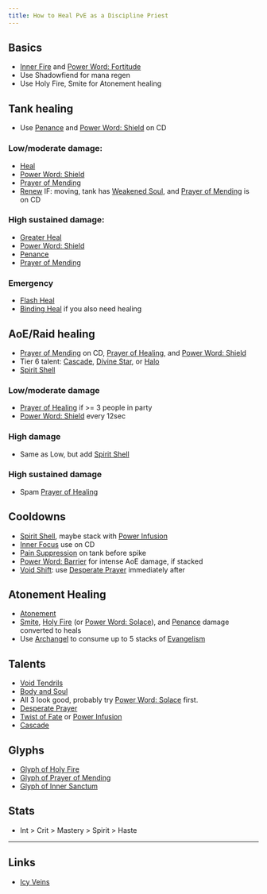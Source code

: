 ```yaml
---
title: How to Heal PvE as a Discipline Priest
---
```


## Basics
* [Inner Fire][] and [Power Word: Fortitude][]
* Use Shadowfiend for mana regen
* Use Holy Fire, Smite for Atonement healing

## Tank healing
* Use [Penance][] and [Power Word: Shield][] on CD
### Low/moderate damage:
* [Heal][]
* [Power Word: Shield][]
* [Prayer of Mending][]
* [Renew][] IF: moving, tank has [Weakened Soul][], and [Prayer of Mending][] is on CD
### High sustained damage:
* [Greater Heal][]
* [Power Word: Shield][]
* [Penance][]
* [Prayer of Mending][]
### Emergency
* [Flash Heal][]
* [Binding Heal][] if you also need healing

## AoE/Raid healing
* [Prayer of Mending][] on CD, [Prayer of Healing][], and [Power Word: Shield][]
* Tier 6 talent: [Cascade][], [Divine Star][], or [Halo][]
* [Spirit Shell][]
### Low/moderate damage
* [Prayer of Healing][] if >= 3 people in party
* [Power Word: Shield][] every 12sec
### High damage
* Same as Low, but add [Spirit Shell][]
### High sustained damage
* Spam [Prayer of Healing][]

## Cooldowns
* [Spirit Shell][], maybe stack with [Power Infusion][]
* [Inner Focus][] use on CD
* [Pain Suppression][] on tank before spike
* [Power Word: Barrier][] for intense AoE damage, if stacked
* [Void Shift][]: use [Desperate Prayer][] immediately after

## Atonement Healing
* [Atonement][]
* [Smite][], [Holy Fire][] (or [Power Word: Solace][]), and [Penance][] damage converted to heals
* Use [Archangel][] to consume up to 5 stacks of [Evangelism][]

## Talents
* [Void Tendrils][]
* [Body and Soul][]
* All 3 look good, probably try [Power Word: Solace][] first.
* [Desperate Prayer][]
* [Twist of Fate][] or [Power Infusion][]
* [Cascade][]

## Glyphs
* [Glyph of Holy Fire][]
* [Glyph of Prayer of Mending][]
* [Glyph of Inner Sanctum][]

## Stats
* Int > Crit > Mastery > Spirit > Haste

----

## Links
* [Icy Veins](http://www.icy-veins.com/discipline-priest-wow-pve-healing-guide)

[Archangel]: http://www.wowhead.com/spell=81700
[Atonement]: http://www.wowhead.com/spell=81749
[Binding Heal]: http://www.wowhead.com/spell=32546
[Body and Soul]: http://www.wowhead.com/spell=64129
[Cascade]: http://www.wowhead.com/spell=121135
[Desperate Prayer]: http://www.wowhead.com/spell=19236
[Divine Star]: http://www.wowhead.com/spell=110744
[Evangelism]: http://www.wowhead.com/spell=81662
[Holy Fire]: http://www.wowhead.com/spell=14914
[Flash Heal]: http://www.wowhead.com/spell=2061
[Glyph of Holy Fire]: http://www.wowhead.com/item=42406
[Glyph of Inner Sanctum]: http://www.wowhead.com/item=42400
[Glyph of Prayer of Mending]: http://www.wowhead.com/item=42417
[Greater Heal]: http://www.wowhead.com/spell=2060
[Halo]: http://www.wowhead.com/spell=120517
[Heal]: http://www.wowhead.com/spell=2050
[Inner Fire]: http://www.wowhead.com/spell=588
[Inner Focus]: http://www.wowhead.com/spell=89485
[Pain Suppression]: http://www.wowhead.com/spell=33206
[Penance]: http://www.wowhead.com/spell=47540
[Power Infusion]: http://www.wowhead.com/spell=10060
[Power Word: Barrier]: http://www.wowhead.com/spell=62618
[Power Word: Fortitude]: http://www.wowhead.com/spell=21562
[Power Word: Shield]: http://www.wowhead.com/spell=17
[Power Word: Solace]: http://www.wowhead.com/spell=129250
[Prayer of Healing]: http://www.wowhead.com/spell=596
[Prayer of Mending]: http://www.wowhead.com/spell=33076
[Renew]: http://www.wowhead.com/spell=139
[Smite]: http://www.wowhead.com/spell=585
[Spirit Shell]: http://www.wowhead.com/spell=109964
[Twist of Fate]: http://www.wowhead.com/spell=109142
[Void Shift]: http://www.wowhead.com/spell=108968
[Void Tendrils]: http://www.wowhead.com/spell=108920
[Weakened Soul]: http://www.wowhead.com/spell=6788
